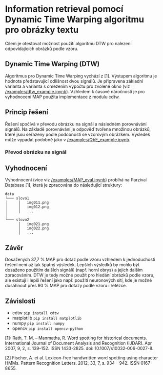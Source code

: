 # Information retrieval pomocí Dynamic Time Warping algoritmu pro obrázky textu
Cílem je otestovat možnost použití algoritmu DTW pro nalezení odpovídajících obrázků podle vzoru. 

## Dynamic Time Warping (DTW)
Algoritmus pro Dynamic Time Warping vychází z [1]. Výstupem algoritmu je hodnota představující odlišnost dvou signálů. Je připravena základní varianta a varianta s omezením výpočtu pro zvolené okno (viz [/examples/dtw_example.ipynb](https://github.com/BalounJ/DTW-for-images/blob/master/examples/dtw_example.ipynb)). Vzhledem k časové náročnosti je pro vyhodnocení MAP použita implementace z modulu cdtw.

## Princip řešení
Řešení spočívá v převodu obrázku na signál a následném porovnávání signálů. Na základě porovnávání je odpověď tvořena množinou obrázků, které jsou seřazeny podle podobnosti se vzorovým obrázkem. Výsledek může vypadat podobně jako v [/examples/QbE_example.ipynb](https://github.com/BalounJ/DTW-for-images/blob/master/examples/QbE_example.ipynb).

### Převod obrázku na signál


## Vyhodnocení
Vyhodnocení (více viz [/examples/MAP_eval.ipynb](https://github.com/BalounJ/DTW-for-images/blob/master/examples/MAP_eval.ipynb)) probíhá na Parzival Database [1], která je zpracována do následující struktury:
```
data   
└─── slovo1
│     │   img011.png
│     │   img012.png
│     │   ...
│   
└─── slovo2
      │   img021.png
      │   img022.png
      │   ...
```

## Závěr
Dosažených 37,7 % MAP pro dotaz podle vzoru vzhledem k jednoduchosti řešení není až tak špatný výsledek. Lepších výsledků by mohlo být dosaženo použitím dalších signálů (např. horní obrys) a jejich dalším zpracováním. DTW je tedy možné použít pro hledání obrázků podle vzoru, ale existují i lepší řešení jako např. použití neuronových sítí, kde je možné dosáhnout přes 90 % MAP pro dotazy podle vzoru i řetězce. 

## Závislosti
* cdtw `pip install cdtw`
* matplotlib `pip install matplotlib`
* numpy `pip install numpy`
* opencv `pip install opencv-python`

[1]: Rath, T. M. – Manmatha, R. Word spotting for historical documents. 
International Journal of Document Analysis and Recognition (IJDAR). Apr
2007, 9, 2, s. 139–152. ISSN 1433-2825. doi: 10.1007/s10032-006-0027-8.

[2] Fischer, A. et al. Lexicon-free handwritten word spotting using character HMMs. Pattern Recognition Letters. 2012, 33, 7, s. 934 – 942. ISSN 0167-8655.
